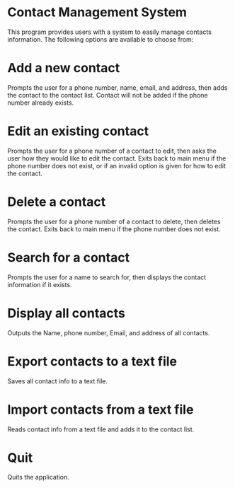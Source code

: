 # Contact Management System
This program provides users with a system to easily manage contacts information.  The following options are available to choose from:

# Add a new contact
Prompts the user for a phone number, name, email, and address, then adds the contact to the contact list.  Contact will not be added if the phone number already exists.

# Edit an existing contact
Prompts the user for a phone number of a contact to edit, then asks the user how they would like to edit the contact.  Exits back to main menu if the phone number does not exist, or if an invalid option is given for how to edit the contact.

# Delete a contact
Prompts the user for a phone number of a contact to delete, then deletes the contact.  Exits back to main menu if the phone number does not exist.

#  Search for a contact
Prompts the user for a name to search for, then displays the contact information if it exists.

#  Display all contacts
Outputs the Name, phone number, Email, and address of all contacts.

#  Export contacts to a text file
Saves all contact info to a text file.

# Import contacts from a text file
Reads contact info from a text file and adds it to the contact list.

#  Quit
Quits the application.